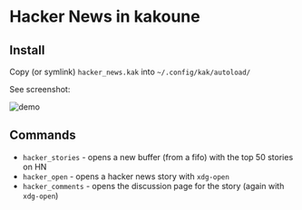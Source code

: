 # Hacker News in kakoune
## Install
Copy (or symlink) `hacker_news.kak` into `~/.config/kak/autoload/`

See screenshot:

![demo](img/screen.gif)

## Commands
* `hacker_stories` - opens a new buffer (from a fifo) with the top 50 stories on HN
* `hacker_open` - opens a hacker news story with `xdg-open`
* `hacker_comments` - opens the discussion page for the story (again with `xdg-open`)

